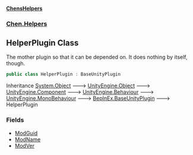 #### [ChensHelpers](./index 'index')
### [Chen.Helpers](./Chen-Helpers 'Chen.Helpers')
## HelperPlugin Class
The mother plugin so that it can be depended on. It does nothing by itself, though.  
```csharp
public class HelperPlugin : BaseUnityPlugin
```
Inheritance [System.Object](https://docs.microsoft.com/en-us/dotnet/api/System.Object 'System.Object') &#129106; [UnityEngine.Object](https://docs.microsoft.com/en-us/dotnet/api/UnityEngine.Object 'UnityEngine.Object') &#129106; [UnityEngine.Component](https://docs.microsoft.com/en-us/dotnet/api/UnityEngine.Component 'UnityEngine.Component') &#129106; [UnityEngine.Behaviour](https://docs.microsoft.com/en-us/dotnet/api/UnityEngine.Behaviour 'UnityEngine.Behaviour') &#129106; [UnityEngine.MonoBehaviour](https://docs.microsoft.com/en-us/dotnet/api/UnityEngine.MonoBehaviour 'UnityEngine.MonoBehaviour') &#129106; [BepInEx.BaseUnityPlugin](https://docs.microsoft.com/en-us/dotnet/api/BepInEx.BaseUnityPlugin 'BepInEx.BaseUnityPlugin') &#129106; HelperPlugin  
### Fields
- [ModGuid](./Chen-Helpers-HelperPlugin-ModGuid 'Chen.Helpers.HelperPlugin.ModGuid')
- [ModName](./Chen-Helpers-HelperPlugin-ModName 'Chen.Helpers.HelperPlugin.ModName')
- [ModVer](./Chen-Helpers-HelperPlugin-ModVer 'Chen.Helpers.HelperPlugin.ModVer')
